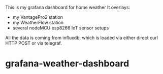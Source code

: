 This is my grafana dashboard for home weather
It overlays:
 - my VantagePro2 station
 - my WeatherFlow station
 - several nodeMCU esp8266 IoT sensor setups

All the data is coming from influxdb, which is loaded
via either direct curl HTTP POST or via telegraf.


# grafana-weather-dashboard
